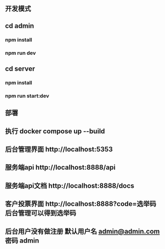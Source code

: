 ## 开发模式

## cd admin 

### npm install

### npm run dev

## cd server

### npm install

### npm run start:dev

## 部署

## 执行 docker compose up --build 

## 后台管理界面   http://localhost:5353
## 服务端api   http://localhost:8888/api
## 服务端api文档   http://localhost:8888/docs
## 客户投票界面  http://localhost:8888?code=选举码 后台管理可以得到选举码
## 后台用户没有做注册 默认用户名 admin@admin.com 密码 admin

